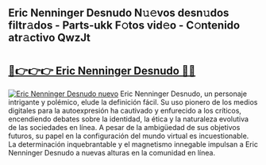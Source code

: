 ## Eric Nenninger Desnudo N𝚞𝚎vos desn𝚞dos filtr𝚊dos - Parts-ukk F𝚘tos vid𝚎o - C𝚘ntenido atr𝚊ctivo QwzJt

# <h2><a href="http://mb2noc.tromn.icu/?c=Eric+Nenninger+Desnudo">🔗👉👉👉 Eric Nenninger Desnudo 🔗🔗</a></h2>

[![Eric Nenninger Desnudo nuevo](https://i.imgur.com/pEAQMta.gif)](http://mb2noc.tromn.icu/?c=Eric+Nenninger+Desnudo)
Eric Nenninger Desnudo, un personaje intrigante y polémico, elude la definición fácil. Su uso pionero de los medios digitales para la autoexpresión ha cautivado y enfurecido a los críticos, encendiendo debates sobre la identidad, la ética y la naturaleza evolutiva de las sociedades en línea. A pesar de la ambigüedad de sus objetivos futuros, su papel en la configuración del mundo virtual es incuestionable. La determinación inquebrantable y el magnetismo innegable impulsan a Eric Nenninger Desnudo a nuevas alturas en la comunidad en línea.

